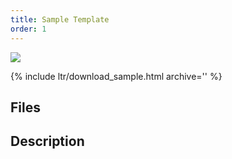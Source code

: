 ```yaml
---
title: Sample Template
order: 1
---
```


<!-- intro video -->
![](https://via.placeholder.com/1024x600.png?text=Sample+Image)


{% include ltr/download_sample.html archive='' %}


## Files


## Description